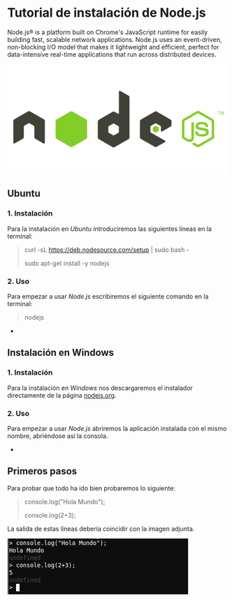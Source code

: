 Tutorial de instalación de Node.js
==================================

Node.js® is a platform built on Chrome's JavaScript runtime for easily building fast, scalable network applications. Node.js uses an event-driven, non-blocking I/O model that makes it lightweight and efficient, perfect for data-intensive real-time applications that run across distributed devices.

![](./img/nodejs-logo.png)

## Ubuntu

### 1. Instalación

Para la instalación en *Ubuntu* introduciremos las siguientes líneas en la terminal:

> curl -sL https://deb.nodesource.com/setup | sudo bash -
>
> sudo apt-get install -y nodejs

### 2. Uso

Para empezar a usar *Node.js* escribiremos el siguiente comando en la terminal:

> nodejs

-
## Instalación en Windows

### 1. Instalación

Para la instalación en *Windows* nos descargaremos el instalador directamente de la página [nodejs.org](http://nodejs.org).

### 2. Uso

Para empezar a usar *Node.js* abriremos la aplicación instalada con el mismo nombre, abriéndose así la consola.

-
## Primeros pasos

Para probar que todo ha ido bien probaremos lo siguiente:

> console.log("Hola Mundo");
>
> console.log(2+3);

La salida de estas líneas debería coincidir con la imagen adjunta.

![](./img/primerospasos.png)

